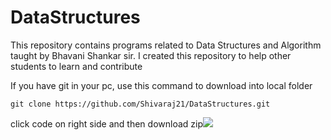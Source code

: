 # DataStructures

This repository contains programs related to Data Structures and Algorithm taught by Bhavani Shankar sir. I created this repository to help other students to learn and contribute 



If you have git in your pc, use this command to download into local folder

```
git clone https://github.com/Shivaraj21/DataStructures.git
```

click code on right side and then download zip![](C:\Users\lucario440\AppData\Roaming\marktext\images\2022-08-14-09-58-49-image.png)